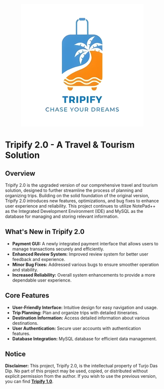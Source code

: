 <div align="center">
    <img alt="coding" width="400" src="https://github.com/tuRjoX/Tripify-A-Travel-and-Tourisam-Management-Solution/blob/master/images/Logo.jpg">
</div>

# Tripify 2.0 - A Travel & Tourism Solution

## Overview
Tripify 2.0 is the upgraded version of our comprehensive travel and tourism solution, designed to further streamline the process of planning and organizing trips. Building on the solid foundation of the original version, Tripify 2.0 introduces new features, optimizations, and bug fixes to enhance user experience and reliability. This project continues to utilize NotePad++ as the Integrated Development Environment (IDE) and MySQL as the database for managing and storing relevant information.

## What's New in Tripify 2.0
- **Payment GUI:** A newly integrated payment interface that allows users to manage transactions securely and efficiently.
- **Enhanced Review System:** Improved review system for better user feedback and experience.
- **Minor Bug Fixes:** Addressed various bugs to ensure smoother operation and stability.
- **Increased Reliability:** Overall system enhancements to provide a more dependable user experience.

## Core Features
- **User-Friendly Interface:** Intuitive design for easy navigation and usage.
- **Trip Planning:** Plan and organize trips with detailed itineraries.
- **Destination Information:** Access detailed information about various destinations.
- **User Authentication:** Secure user accounts with authentication features.
- **Database Integration:** MySQL database for efficient data management.

## Notice
**Disclaimer:** This project, Tripify 2.0, is the intellectual property of Turjo Das Dip. No part of this project may be used, copied, or distributed without explicit permission from the author. If you wish to use the previous version, you can find [**Tripify 1.0**](https://github.com/tuRjoX/Tripify-A-Travel-and-Tourisam-Management-Solution).
